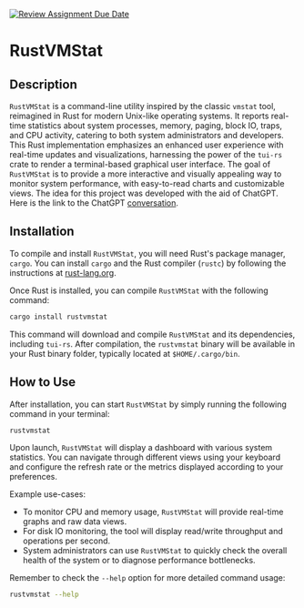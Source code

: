 [![Review Assignment Due Date](https://classroom.github.com/assets/deadline-readme-button-24ddc0f5d75046c5622901739e7c5dd533143b0c8e959d652212380cedb1ea36.svg)](https://classroom.github.com/a/RQfdh2iK)
# RustVMStat

## Description

`RustVMStat` is a command-line utility inspired by the classic `vmstat` tool, reimagined in Rust for modern Unix-like operating systems. It reports real-time statistics about system processes, memory, paging, block IO, traps, and CPU activity, catering to both system administrators and developers. This Rust implementation emphasizes an enhanced user experience with real-time updates and visualizations, harnessing the power of the `tui-rs` crate to render a terminal-based graphical user interface. The goal of `RustVMStat` is to provide a more interactive and visually appealing way to monitor system performance, with easy-to-read charts and customizable views. The idea for this project was developed with the aid of ChatGPT. Here is the link to the ChatGPT [conversation](https://chat.openai.com/share/2873ea3b-068b-49d5-849f-cba1257fcc4e).

## Installation

To compile and install `RustVMStat`, you will need Rust's package manager, `cargo`. You can install `cargo` and the Rust compiler (`rustc`) by following the instructions at [rust-lang.org](https://www.rust-lang.org/tools/install).

Once Rust is installed, you can compile `RustVMStat` with the following command:

```sh
cargo install rustvmstat
```

This command will download and compile `RustVMStat` and its dependencies, including `tui-rs`. After compilation, the `rustvmstat` binary will be available in your Rust binary folder, typically located at `$HOME/.cargo/bin`.

## How to Use

After installation, you can start `RustVMStat` by simply running the following command in your terminal:

```sh
rustvmstat
```

Upon launch, `RustVMStat` will display a dashboard with various system statistics. You can navigate through different views using your keyboard and configure the refresh rate or the metrics displayed according to your preferences.

Example use-cases:

- To monitor CPU and memory usage, `RustVMStat` will provide real-time graphs and raw data views.
- For disk IO monitoring, the tool will display read/write throughput and operations per second.
- System administrators can use `RustVMStat` to quickly check the overall health of the system or to diagnose performance bottlenecks.

Remember to check the `--help` option for more detailed command usage:

```sh
rustvmstat --help
```



